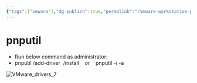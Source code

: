 ```yaml
---
{"tags":["vmware"],"dg-publish":true,"permalink":"/vmware-workstation-pro/vmware-network-driver-manual-installion/","dgPassFrontmatter":true,"noteIcon":""}
---
```


# pnputil

- Run below command as administrator:
- pnputil /add-driver  /install    _or_    pnputil -i -a

![VMware_drivers_7](https://kb.vmware.com/servlet/rtaImage?eid=ka05G000001hhSz&feoid=00Nf400000Tyi5M&refid=0EM5G000007YBuj)

